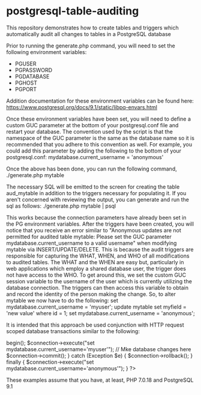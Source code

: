 # postgresql-table-auditing
This repository demonstrates how to create tables and triggers which automatically audit all changes to tables in a PostgreSQL database

Prior to running the generate.php command, you will need to set the following environment variables:
* PGUSER
* PGPASSWORD
* PGDATABASE
* PGHOST
* PGPORT

Addition documentation for these environment variables can be found here:
https://www.postgresql.org/docs/9.1/static/libpq-envars.html

Once these environment variables have been set, you will need to define a custom GUC parameter at the bottom of your postgresql.conf file and restart your database. The convention used by the script is that the namespace of the GUC parameter is the same as the database name so it is recommended that you adhere to this convention as well. For example, you could add this parameter by adding the following to the bottom of your postgresql.conf:
mydatabase.current_username = 'anonymous'

Once the above has been done, you can run the following command,
./generate.php mytable

The necessary SQL will be emitted to the screen for creating the table aud_mytable in addition to the triggers necessary for populating it. If you aren't concerned with reviewing the output, you can generate and run the sql as follows:
./generate.php mytable | psql

This works because the connection parameters have already been set in the PG environment variables. After the triggers have been created, you will notice that you receive an error similar to "Anonymous updates are not permitted for audited table mytable: Please set the GUC parameter mydatabase.current_username to a valid username" when modifying mytable via INSERT/UPDATE/DELETE. This is because the audit triggers are responsible for capturing the WHAT, WHEN, and WHO of all modifications to audited tables. The WHAT and the WHEN are easy but, particularly in web applications which employ a shared database user, the trigger does not have access to the WHO. To get around this, we set the custom GUC session variable to the username of the user which is currently utilizing the database connection. The triggers can then access this variable to obtain and record the identity of the person making the change. So, to alter mytable we now have to do the following:
set mydatabase.current_username = 'myuser';
update mytable set myfield = 'new value' where id = 1;
set mydatabase.current_username = 'anonymous';

It is intended that this approach be used conjunction with HTTP request scoped database transactions similar to the following:
<?php
  // Perform setup

  try {
    $connection->begin();
    $connection->execute("set mydatabase.current_username='myuser'");

    // Mke database changes here

    $connection->commit();
  } catch (Exception $e) {
    $connection->rollback();
  } finally {
    $connection->execute("set mydatabase.current_username='anonymous'");
  }
?>

These examples assume that you have, at least, PHP 7.0.18 and PostgreSQL 9.1
